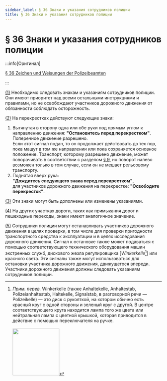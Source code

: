 ```yaml
---
sidebar_label: § 36 Знаки и указания сотрудников полиции
title: § 36 Знаки и указания сотрудников полиции
---
```


<VerifiedTranslationIcon />

# § 36 Знаки и указания сотрудников полиции

:::info[Оригинал]

[§ 36 Zeichen und Weisungen der Polizeibeamten](https://www.gesetze-im-internet.de/stvo_2013/__36.html)

:::


<span id="1">[(1)](#1)</span> Необходимо следовать знакам и указаниям сотрудников полиции. Они имеют приоритет над всеми
остальными инструкциями и правилами, но не освобождают участников дорожного движения от
обязанности соблюдать осторожность.


<span id="2">[(2)](#2)</span> На перекрестках действуют следующие знаки:
1. Вытянутая в сторону одна или обе руки под прямым углом к направлению движения: **"Остановитесь
перед перекрестком"**.  
  Поперечное движение разрешено.  
  Если этот сигнал подан, то он продолжает действовать до тех пор, пока машут в том же
направлении или пока сохраняется основное положение. Транспорт, которому разрешено движение, может
поворачивать в соответствии с разделом [§ 9](/docs/general-traffic-rules/turning), но поворот налево возможен только в том случае, если он не мешает
рельсовому транспорту.
2. Поднятая вверх рука:  
  **"Дождитесь следующего знака перед перекрестком"**,  
  для участников дорожного движения на перекрестке: **"Освободите перекресток"**.


<span id="3">[(3)](#3)</span> Эти знаки могут быть дополнены или изменены указаниями.


<span id="4">[(4)](#4)</span> На других участках дороги, таких как примыкания дорог и пешеходные переходы, знаки имеют
аналогичное значение.


<span id="5">[(5)](#5)</span> Сотрудники полиции могут останавливать участников дорожного движения в целях проверки, в том числе
для проверки пригодности транспортного средства к эксплуатации и в целях исследования дорожного движения. 
Сигнал к остановке также может подаваться с помощью соответствующего технического оборудования машин экстренных служб, 
дискового жезла регулировщика [*Winkerkelle*[^1]] или красного света. Эти сигналы также могут использоваться
для остановки участника дорожного движения, движущегося впереди. Участники дорожного движения
должны следовать указаниям сотрудников полиции.

[^1]: *Прим. перев.* Winkerkelle (также Anhaltekelle, Anhaltestab, Polizeianhaltestab, Haltekelle, Signalstab, в разговорной речи — Polizeikelle) — это диск с рукояткой, на котором обычно есть красный круг с одной стороны и зеленый круг с другой. В центре соответствующего круга находится лампа того же цвета или нейтральная лампа с цветной крышкой, которая приводится в действие с помощью переключателя на ручке.<br/><br/><img src="/img/36/winkerkelle.png" className="img-center" width="150" />